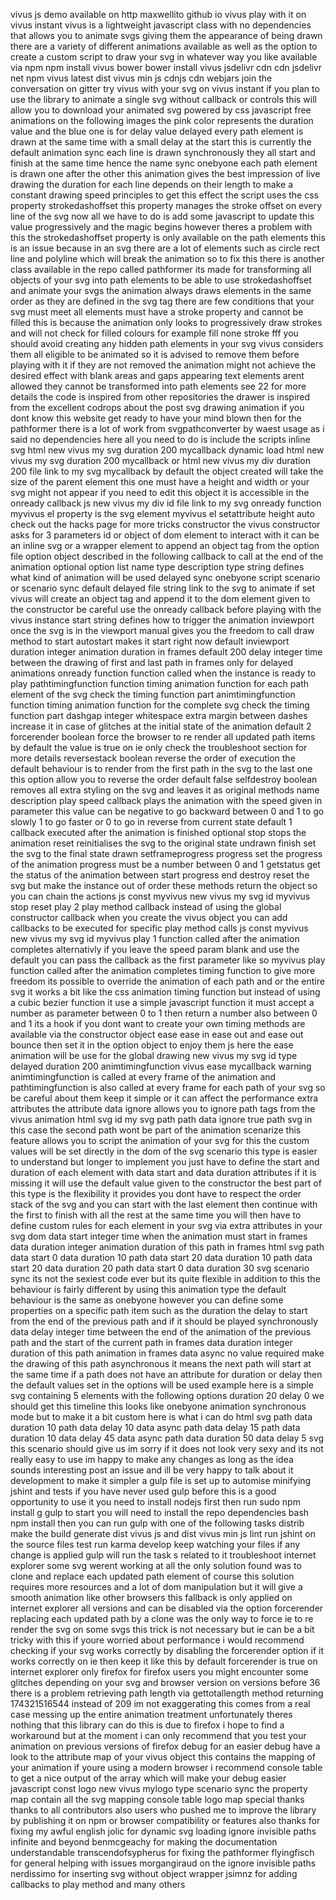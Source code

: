 vivus js demo available on http maxwellito github io vivus play with it on vivus instant vivus is a lightweight javascript class with no dependencies that allows you to animate svgs giving them the appearance of being drawn there are a variety of different animations available as well as the option to create a custom script to draw your svg in whatever way you like available via npm npm install vivus bower bower install vivus jsdelivr cdn cdn jsdelivr net npm vivus latest dist vivus min js cdnjs cdn webjars join the conversation on gitter try vivus with your svg on vivus instant if you plan to use the library to animate a single svg without callback or controls this will allow you to download your animated svg powered by css javascript free animations on the following images the pink color represents the duration value and the blue one is for delay value delayed every path element is drawn at the same time with a small delay at the start this is currently the default animation sync each line is drawn synchronously they all start and finish at the same time hence the name sync onebyone each path element is drawn one after the other this animation gives the best impression of live drawing the duration for each line depends on their length to make a constant drawing speed principles to get this effect the script uses the css property strokedashoffset this property manages the stroke offset on every line of the svg now all we have to do is add some javascript to update this value progressively and the magic begins however theres a problem with this the strokedashoffset property is only available on the path elements this is an issue because in an svg there are a lot of elements such as circle rect line and polyline which will break the animation so to fix this there is another class available in the repo called pathformer its made for transforming all objects of your svg into path elements to be able to use strokedashoffset and animate your svgs the animation always draws elements in the same order as they are defined in the svg tag there are few conditions that your svg must meet all elements must have a stroke property and cannot be filled this is because the animation only looks to progressively draw strokes and will not check for filled colours for example fill none stroke fff you should avoid creating any hidden path elements in your svg vivus considers them all eligible to be animated so it is advised to remove them before playing with it if they are not removed the animation might not achieve the desired effect with blank areas and gaps appearing text elements arent allowed they cannot be transformed into path elements see 22 for more details the code is inspired from other repositories the drawer is inspired from the excellent codrops about the post svg drawing animation if you dont know this website get ready to have your mind blown then for the pathformer there is a lot of work from svgpathconverter by waest usage as i said no dependencies here all you need to do is include the scripts inline svg html new vivus my svg duration 200 mycallback dynamic load html new vivus my svg duration 200 mycallback or html new vivus my div duration 200 file link to my svg mycallback by default the object created will take the size of the parent element this one must have a height and width or your svg might not appear if you need to edit this object it is accessible in the onready callback js new vivus my div id file link to my svg onready function myvivus el property is the svg element myvivus el setattribute height auto check out the hacks page for more tricks constructor the vivus constructor asks for 3 parameters id or object of dom element to interact with it can be an inline svg or a wrapper element to append an object tag from the option file option object described in the following callback to call at the end of the animation optional option list name type description type string defines what kind of animation will be used delayed sync onebyone script scenario or scenario sync default delayed file string link to the svg to animate if set vivus will create an object tag and append it to the dom element given to the constructor be careful use the onready callback before playing with the vivus instance start string defines how to trigger the animation inviewport once the svg is in the viewport manual gives you the freedom to call draw method to start autostart makes it start right now default inviewport duration integer animation duration in frames default 200 delay integer time between the drawing of first and last path in frames only for delayed animations onready function function called when the instance is ready to play pathtimingfunction function timing animation function for each path element of the svg check the timing function part animtimingfunction function timing animation function for the complete svg check the timing function part dashgap integer whitespace extra margin between dashes increase it in case of glitches at the initial state of the animation default 2 forcerender boolean force the browser to re render all updated path items by default the value is true on ie only check the troubleshoot section for more details reversestack boolean reverse the order of execution the default behaviour is to render from the first path in the svg to the last one this option allow you to reverse the order default false selfdestroy boolean removes all extra styling on the svg and leaves it as original methods name description play speed callback plays the animation with the speed given in parameter this value can be negative to go backward between 0 and 1 to go slowly 1 to go faster or 0 to go in reverse from current state default 1 callback executed after the animation is finished optional stop stops the animation reset reinitialises the svg to the original state undrawn finish set the svg to the final state drawn setframeprogress progress set the progress of the animation progress must be a number between 0 and 1 getstatus get the status of the animation between start progress end destroy reset the svg but make the instance out of order these methods return the object so you can chain the actions js const myvivus new vivus my svg id myvivus stop reset play 2 play method callback instead of using the global constructor callback when you create the vivus object you can add callbacks to be executed for specific play method calls js const myvivus new vivus my svg id myvivus play 1 function called after the animation completes alternativly if you leave the speed param blank and use the default you can pass the callback as the first parameter like so myvivus play function called after the animation completes timing function to give more freedom its possible to override the animation of each path and or the entire svg it works a bit like the css animation timing function but instead of using a cubic bezier function it use a simple javascript function it must accept a number as parameter between 0 to 1 then return a number also between 0 and 1 its a hook if you dont want to create your own timing methods are available via the constructor object ease ease in ease out and ease out bounce then set it in the option object to enjoy them js here the ease animation will be use for the global drawing new vivus my svg id type delayed duration 200 animtimingfunction vivus ease mycallback warning animtimingfunction is called at every frame of the animation and pathtimingfunction is also called at every frame for each path of your svg so be careful about them keep it simple or it can affect the performance extra attributes the attribute data ignore allows you to ignore path tags from the vivus animation html svg id my svg path path data ignore true path svg in this case the second path wont be part of the animation scenarize this feature allows you to script the animation of your svg for this the custom values will be set directly in the dom of the svg scenario this type is easier to understand but longer to implement you just have to define the start and duration of each element with data start and data duration attributes if it is missing it will use the default value given to the constructor the best part of this type is the flexibility it provides you dont have to respect the order stack of the svg and you can start with the last element then continue with the first to finish with all the rest at the same time you will then have to define custom rules for each element in your svg via extra attributes in your svg dom data start integer time when the animation must start in frames data duration integer animation duration of this path in frames html svg path data start 0 data duration 10 path data start 20 data duration 10 path data start 20 data duration 20 path data start 0 data duration 30 svg scenario sync its not the sexiest code ever but its quite flexible in addition to this the behaviour is fairly different by using this animation type the default behaviour is the same as onebyone however you can define some properties on a specific path item such as the duration the delay to start from the end of the previous path and if it should be played synchronously data delay integer time between the end of the animation of the previous path and the start of the current path in frames data duration integer duration of this path animation in frames data async no value required make the drawing of this path asynchronous it means the next path will start at the same time if a path does not have an attribute for duration or delay then the default values set in the options will be used example here is a simple svg containing 5 elements with the following options duration 20 delay 0 we should get this timeline this looks like onebyone animation synchronous mode but to make it a bit custom here is what i can do html svg path data duration 10 path data delay 10 data async path data delay 15 path data duration 10 data delay 45 data async path data duration 50 data delay 5 svg this scenario should give us im sorry if it does not look very sexy and its not really easy to use im happy to make any changes as long as the idea sounds interesting post an issue and ill be very happy to talk about it development to make it simpler a gulp file is set up to automise minifying jshint and tests if you have never used gulp before this is a good opportunity to use it you need to install nodejs first then run sudo npm install g gulp to start you will need to install the repo dependencies bash npm install then you can run gulp with one of the following tasks distrib make the build generate dist vivus js and dist vivus min js lint run jshint on the source files test run karma develop keep watching your files if any change is applied gulp will run the task s related to it troubleshoot internet explorer some svg werent working at all the only solution found was to clone and replace each updated path element of course this solution requires more resources and a lot of dom manipulation but it will give a smooth animation like other browsers this fallback is only applied on internet explorer all versions and can be disabled via the option forcerender replacing each updated path by a clone was the only way to force ie to re render the svg on some svgs this trick is not necessary but ie can be a bit tricky with this if youre worried about performance i would recommend checking if your svg works correctly by disabling the forcerender option if it works correctly on ie then keep it like this by default forcerender is true on internet explorer only firefox for firefox users you might encounter some glitches depending on your svg and browser version on versions before 36 there is a problem retrieving path length via gettotallength method returning 174321516544 instead of 209 im not exaggerating this comes from a real case messing up the entire animation treatment unfortunately theres nothing that this library can do this is due to firefox i hope to find a workaround but at the moment i can only recommend that you test your animation on previous versions of firefox debug for an easier debug have a look to the attribute map of your vivus object this contains the mapping of your animation if youre using a modern browser i recommend console table to get a nice output of the array which will make your debug easier javascript const logo new vivus mylogo type scenario sync the property map contain all the svg mapping console table logo map special thanks thanks to all contributors also users who pushed me to improve the library by publishing it on npm or browser compatibility or features also thanks for fixing my awful english jolic for dynamic svg loading ignore invisible paths infinite and beyond benmcgeachy for making the documentation understandable transcendofsypherus for fixing the pathformer flyingfisch for general helping with issues morgangiraud on the ignore invisible paths nerdissimo for inserting svg without object wrapper jsimnz for adding callbacks to play method and many others